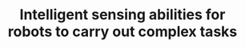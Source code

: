 ---
title: "Intelligent sensing abilities for robots to carry out complex tasks"
permalink: https://news.nus.edu.sg/intelligent-sensing-abilities-for-robots-to-carry-out-complex-tasks/
---